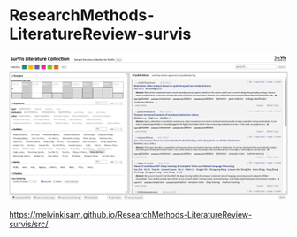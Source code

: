 # ResearchMethods-LiteratureReview-survis

![Screenshot](/doc/survis-rm.png)

https://melvinkisam.github.io/ResearchMethods-LiteratureReview-survis/src/

